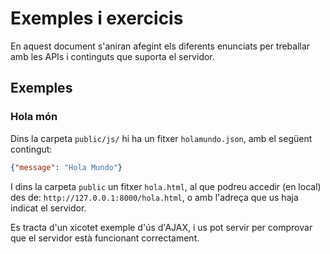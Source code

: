 # Exemples i exercicis

En aquest document s'aniran afegint els diferents enunciats per treballar amb les APIs i continguts que suporta el servidor.

## Exemples

### Hola món

Dins la carpeta `public/js/` hi ha un fitxer `holamundo.json`, amb el següent contingut:

```json
{"message": "Hola Mundo"} 
```

I dins la carpeta `public` un fitxer `hola.html`, al que podreu accedir (en local) des de: `http://127.0.0.1:8000/hola.html`, o amb l'adreça que us haja indicat el servidor. 

Es tracta d'un xicotet exemple d'ús d'AJAX, i us pot servir per comprovar que el servidor està funcionant correctament.


